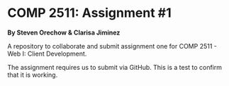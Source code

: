 # COMP 2511: Assignment #1
**By Steven Orechow & Clarisa Jiminez**

A repository to collaborate and submit assignment one for COMP 2511 - Web I: Client Development.

The assignment requires us to submit via GitHub. This is a test to confirm that it is working.
